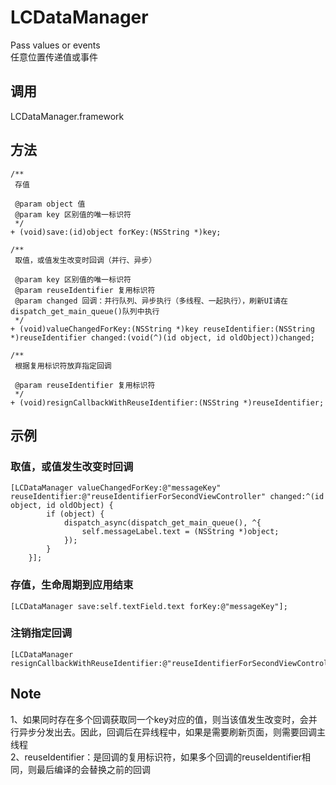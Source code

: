 # LCDataManager
Pass values or events<br>
任意位置传递值或事件

## 调用
LCDataManager.framework

## 方法
```
/**
 存值

 @param object 值
 @param key 区别值的唯一标识符
 */
+ (void)save:(id)object forKey:(NSString *)key;

/**
 取值，或值发生改变时回调（并行、异步）

 @param key 区别值的唯一标识符
 @param reuseIdentifier 复用标识符
 @param changed 回调：并行队列、异步执行（多线程、一起执行），刷新UI请在dispatch_get_main_queue()队列中执行
 */
+ (void)valueChangedForKey:(NSString *)key reuseIdentifier:(NSString *)reuseIdentifier changed:(void(^)(id object, id oldObject))changed;

/**
 根据复用标识符放弃指定回调

 @param reuseIdentifier 复用标识符
 */
+ (void)resignCallbackWithReuseIdentifier:(NSString *)reuseIdentifier;
```

## 示例
### 取值，或值发生改变时回调
```
[LCDataManager valueChangedForKey:@"messageKey" reuseIdentifier:@"reuseIdentifierForSecondViewController" changed:^(id object, id oldObject) {
        if (object) {
            dispatch_async(dispatch_get_main_queue(), ^{
                self.messageLabel.text = (NSString *)object;
            });
        }
    }];
```
### 存值，生命周期到应用结束
```
[LCDataManager save:self.textField.text forKey:@"messageKey"];
```
### 注销指定回调
```
[LCDataManager resignCallbackWithReuseIdentifier:@"reuseIdentifierForSecondViewController"];
```

## Note
1、如果同时存在多个回调获取同一个key对应的值，则当该值发生改变时，会并行异步分发出去。因此，回调后在异线程中，如果是需要刷新页面，则需要回调主线程<br>
2、reuseIdentifier：是回调的复用标识符，如果多个回调的reuseIdentifier相同，则最后编译的会替换之前的回调

